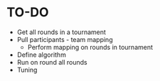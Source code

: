 # TO-DO
- Get all rounds in a tournament
- Pull participants - team mapping
  - Perform mapping on rounds in tournament
- Define algorithm
- Run on round all rounds
- Tuning
